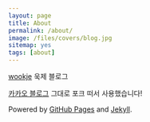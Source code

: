 ```yaml
---
layout: page
title: About
permalink: /about/
image: /files/covers/blog.jpg
sitemap: yes
tags: [about]
---
```


[wookje](https://wookje.dance) 욱제 블로그

[카카오 블로그](https://github.com/kakao) 그대로 포크 떠서 사용했습니다!

Powered by [GitHub Pages](https://pages.github.com) and [Jekyll](https://jekyllrb.com).

